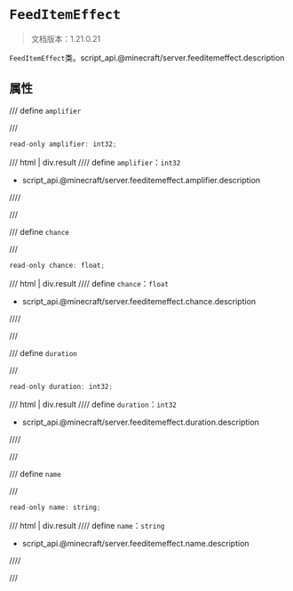 # `FeedItemEffect`

> 文档版本：1.21.0.21

`FeedItemEffect`类。script_api.@minecraft/server.feeditemeffect.description

## 属性

/// define
`amplifier`


///

```js
read-only amplifier: int32;
```

/// html | div.result
//// define
`amplifier`：`int32`

- script_api.@minecraft/server.feeditemeffect.amplifier.description


////

///


/// define
`chance`


///

```js
read-only chance: float;
```

/// html | div.result
//// define
`chance`：`float`

- script_api.@minecraft/server.feeditemeffect.chance.description


////

///


/// define
`duration`


///

```js
read-only duration: int32;
```

/// html | div.result
//// define
`duration`：`int32`

- script_api.@minecraft/server.feeditemeffect.duration.description


////

///


/// define
`name`


///

```js
read-only name: string;
```

/// html | div.result
//// define
`name`：`string`

- script_api.@minecraft/server.feeditemeffect.name.description


////

///

